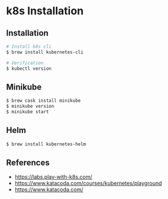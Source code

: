 # k8s Installation

## Installation

```sh
# Install k8s cli
$ brew install kubernetes-cli

# Verification
$ kubectl version
```

## Minikube

```sh
$ brew cask install minikube
$ minikube version
$ minikube start
```

## Helm

```sh
$ brew install kubernetes-helm
```

## References

* https://labs.play-with-k8s.com/
* https://www.katacoda.com/courses/kubernetes/playground
* https://www.katacoda.com/
